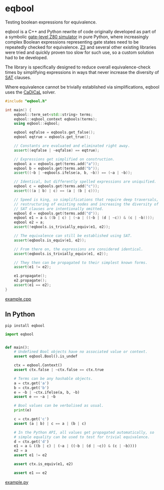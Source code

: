 # eqbool
Testing boolean expressions for equivalence.

eqbool is a C++ and Python rewrite of code originally developed as part
of a symbolic [gate-level Z80 simulator](https://github.com/kosarev/z80/tree/master/tests/z80sim) in pure Python, where
increasingly complex Boolean expressions representing gate states need to
be repeatedly checked for equivalence.
[Z3](https://github.com/Z3Prover/z3) and several other existing libraries were tried and quickly proven
too slow for such use, so a custom solution had to be developed.

The library is specifically designed to reduce overall equivalence-check
times by simplifying expressions in ways that never increase the
diversity of [SAT](https://en.wikipedia.org/wiki/Boolean_satisfiability_problem) clauses.

Where equivalence cannot be trivially established via simplifications,
eqbool uses the [CaDiCaL](https://github.com/arminbiere/cadical) solver.


```c++
#include "eqbool.h"

int main() {
    eqbool::term_set<std::string> terms;
    eqbool::eqbool_context eqbools(terms);
    using eqbool::eqbool;

    eqbool eqfalse = eqbools.get_false();
    eqbool eqtrue = eqbools.get_true();

    // Constants are evaluated and eliminated right away.
    assert((eqfalse | ~eqfalse) == eqtrue);

    // Expressions get simplified on construction.
    eqbool a = eqbools.get(terms.add("a"));
    eqbool b = eqbools.get(terms.add("b"));
    assert((~b | ~eqbools.ifelse(a, b, ~b)) == (~a | ~b));

    // Identical, but differently spelled expressions are uniquified.
    eqbool c = eqbools.get(terms.add("c"));
    assert(((a | b) | c) == (a | (b | c)));

    // Speed is king, so simplifications that require deep traversals,
    // restructuring of existing nodes and increasing the diversity of
    // SAT clauses are intentionally omitted.
    eqbool d = eqbools.get(terms.add("d"));
    eqbool e1 = a & ((b | c) | (~a | ((~b | (d | ~c)) & (c | ~b))));
    eqbool e2 = a;
    assert(!eqbools.is_trivially_equiv(e1, e2));

    // The equivalence can still be established using SAT.
    assert(eqbools.is_equiv(e1, e2));

    // From there on, the expressions are considered identical.
    assert(eqbools.is_trivially_equiv(e1, e2));

    // They then can be propagated to their simplest known forms.
    assert(e1 != e2);

    e1.propagate();
    e2.propagate();
    assert(e1 == e2);
}
```
[example.cpp](https://github.com/kosarev/eqbool/blob/master/example.cpp)


## In Python

```shell
pip install eqbool
```

```python
import eqbool


def main():
    # Undefined Bool objects have no associated value or context.
    assert eqbool.Bool().is_undef

    ctx = eqbool.Context()
    assert ctx.false | ~ctx.false == ctx.true

    # Terms can be any hashable objects.
    a = ctx.get('a')
    b = ctx.get('b')
    e = ~b | ~ctx.ifelse(a, b, ~b)
    assert e == ~a | ~b

    # Bool values can be verbalised as usual.
    print(e)

    c = ctx.get('c')
    assert (a | b) | c == a | (b | c)

    # In the Python API, all values get propagated automatically, so
    # simple equality can be used to test for trivial equivalence.
    d = ctx.get('d')
    e1 = a & ((b | c) | (~a | ((~b | (d | ~c)) & (c | ~b))))
    e2 = a
    assert e1 != e2

    assert ctx.is_equiv(e1, e2)

    assert e1 == e2
```
[example.py](https://github.com/kosarev/eqbool/blob/master/example.py)
